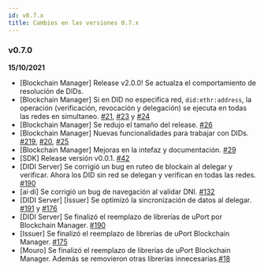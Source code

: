 ```yaml
---
id: v0.7.x
title: Cambios en las versiones 0.7.x
---
```

### v0.7.0
**15/10/2021**

- [Blockchain Manager] Release v2.0.0! Se actualza el comportamiento de resolución de DIDs.
- [Blockchain Manager] Si en DID no especifica red, `did:ethr:address`, la operación (verificación, revocación y delegación) se ejecuta en todas las redes en simultaneo. [#21](https://github.com/ong-bitcoin-argentina/DIDI-SSI-Blockchain-manager/pull/21), [#23](https://github.com/ong-bitcoin-argentina/DIDI-SSI-Blockchain-manager/pull/23) y [#24](https://github.com/ong-bitcoin-argentina/DIDI-SSI-Blockchain-manager/pull/24)
- [Blockchain Manager] Se redujo el tamaño del release. [#26](https://github.com/ong-bitcoin-argentina/DIDI-SSI-Blockchain-manager/pull/26)
- [Blockchain Manager] Nuevas funcionalidades para trabajar con DIDs. [#219](https://github.com/ong-bitcoin-argentina/DIDI-SSI-Blockchain-manager/pull/19), [#20](https://github.com/ong-bitcoin-argentina/DIDI-SSI-Blockchain-manager/pull/20), [#25](https://github.com/ong-bitcoin-argentina/DIDI-SSI-Blockchain-manager/pull/25)
- [Blockchain Manager] Mejoras en la intefaz y documentación. [#29](https://github.com/ong-bitcoin-argentina/DIDI-SSI-Blockchain-manager/pull/29)
- [SDK] Release versión v0.0.1. [#42](https://github.com/ong-bitcoin-argentina/DIDI-SSI-App_sdk/pull/42)
- [DIDI Server] Se corrigió un bug en ruteo de blockain al delegar y verificar. Ahora los DID sin red se delegan y verifican en todas las redes. [#190](https://github.com/ong-bitcoin-argentina/DIDI-SSI-Server/pull/190)
- [ai·di] Se corrigió un bug de navegación al validar DNI. [#132](https://github.com/ong-bitcoin-argentina/DIDI-SSI-Mobile/pull/132)
- [DIDI Server] [Issuer] Se optimizó la sincronización de datos al delegar. [#191](https://github.com/ong-bitcoin-argentina/DIDI-SSI-Server/pull/191) y [#176](https://github.com/ong-bitcoin-argentina/DIDI-SSI-Issuer-module-backend/pull/176)
- [DIDI Server] Se finalizó el reemplazo de librerías de uPort por Blockchain Manager. [#190](https://github.com/ong-bitcoin-argentina/DIDI-SSI-Server/pull/190)
- [Issuer] Se finalizó el reemplazo de librerías de uPort Blockchain Manager. [#175](https://github.com/ong-bitcoin-argentina/DIDI-SSI-Issuer-module-backend/pull/175)
- [Mouro] Se finalizó el reemplazo de librerías de uPort Blockchain Manager. Además se removieron otras librerías innecesarias.[#18](https://github.com/ong-bitcoin-argentina/DIDI-SSI-Mouro/pull/18)